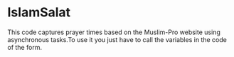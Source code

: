 # IslamSalat
This code captures prayer times based on the Muslim-Pro website using asynchronous tasks.To use it you just have to call the variables in the code of the form.
